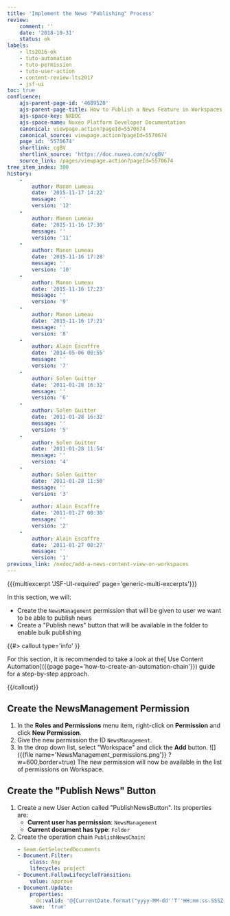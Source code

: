 ```yaml
---
title: 'Implement the News "Publishing" Process'
review:
    comment: ''
    date: '2018-10-31'
    status: ok
labels:
    - lts2016-ok
    - tuto-automation
    - tuto-permission
    - tuto-user-action
    - content-review-lts2017
    - jsf-ui
toc: true
confluence:
    ajs-parent-page-id: '4689520'
    ajs-parent-page-title: How to Publish a News Feature in Workspaces
    ajs-space-key: NXDOC
    ajs-space-name: Nuxeo Platform Developer Documentation
    canonical: viewpage.action?pageId=5570674
    canonical_source: viewpage.action?pageId=5570674
    page_id: '5570674'
    shortlink: cgBV
    shortlink_source: 'https://doc.nuxeo.com/x/cgBV'
    source_link: /pages/viewpage.action?pageId=5570674
tree_item_index: 300
history:
    -
        author: Manon Lumeau
        date: '2015-11-17 14:22'
        message: ''
        version: '12'
    -
        author: Manon Lumeau
        date: '2015-11-16 17:30'
        message: ''
        version: '11'
    -
        author: Manon Lumeau
        date: '2015-11-16 17:28'
        message: ''
        version: '10'
    -
        author: Manon Lumeau
        date: '2015-11-16 17:23'
        message: ''
        version: '9'
    -
        author: Manon Lumeau
        date: '2015-11-16 17:21'
        message: ''
        version: '8'
    -
        author: Alain Escaffre
        date: '2014-05-06 00:55'
        message: ''
        version: '7'
    -
        author: Solen Guitter
        date: '2011-01-28 16:32'
        message: ''
        version: '6'
    -
        author: Solen Guitter
        date: '2011-01-28 16:32'
        message: ''
        version: '5'
    -
        author: Solen Guitter
        date: '2011-01-28 11:54'
        message: ''
        version: '4'
    -
        author: Solen Guitter
        date: '2011-01-28 11:50'
        message: ''
        version: '3'
    -
        author: Alain Escaffre
        date: '2011-01-27 00:30'
        message: ''
        version: '2'
    -
        author: Alain Escaffre
        date: '2011-01-27 00:27'
        message: ''
        version: '1'
previous_link: /nxdoc/add-a-news-content-view-on-workspaces
---
```


{{{multiexcerpt 'JSF-UI-required' page='generic-multi-excerpts'}}}

In this section, we will:

- Create the `NewsManagement` permission that will be given to user we want to be able to publish news
- Create a "Publish news" button that will be available in the folder to enable bulk publishing

{{#> callout type='info' }}

For this section, it is recommended to take a look at the[ Use Content Automation]({{page page='how-to-create-an-automation-chain'}}) guide for a step-by-step approach.

{{/callout}}

## Create the NewsManagement Permission

1.  In the **Roles and Permissions** menu item, right-click on **Permission** and click **New Permission**.
2.  Give the new permission the ID `NewsManagement`.
3.  In the drop down list, select "Workspace" and click the **Add** button.
    ![]({{file name='NewsManagement_permissions.png'}} ?w=600,border=true)
    The new permission will now be available in the list of permissions on Workspace.

## Create the "Publish News" Button

1.  Create a new User Action called "PublishNewsButton". Its properties are:
    - **Current user has permission**: `NewsManagement`
    - **Current document has type**: `Folder`
2.  Create the operation chain `PublishNewsChain`:
    ```yaml
    - Seam.GetSelectedDocuments
    - Document.Filter:
        class: Any
        lifecycle: project
    - Document.FollowLifecycleTransition:
        value: approve
    - Document.Update:
        properties:
          dc:valid: '@{CurrentDate.format("yyyy-MM-dd''T''HH:mm:ss.SSSZ")}'
        save: 'true'
    ```
